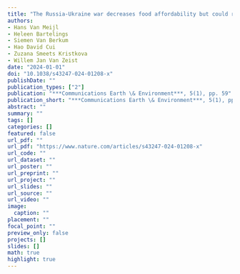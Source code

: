 ```yaml
---
title: "The Russia-Ukraine war decreases food affordability but could reduce global greenhouse gas emissions"
authors: 
- Hans Van Meijl
- Heleen Bartelings
- Siemen Van Berkum
- Hao David Cui
- Zuzana Smeets Kristkova
- Willem Jan Van Zeist
date: "2024-01-01"
doi: "10.1038/s43247-024-01208-x"
publishDate: ""
publication_types: ["2"]
publication: "***Communications Earth \& Environment***, 5(1), pp. 59"
publication_short: "***Communications Earth \& Environment***, 5(1), pp. 59"
abstract: ""
summary: ""
tags: []
categories: []
featured: false
url_pdf: ""
url_pdf: "https://www.nature.com/articles/s43247-024-01208-x"
url_code: ""
url_dataset: ""
url_poster: ""
url_preprint: ""
url_project: ""
url_slides: ""
url_source: ""
url_video: ""
image: 
  caption: ""
placement: ""
focal_point: ""
preview_only: false
projects: []
slides: []
math: true
highlight: true
---
```

